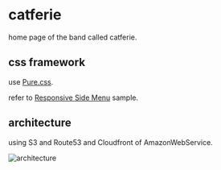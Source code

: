 # catferie
home page of the band called catferie.

## css framework
use [Pure.css](https://purecss.io/).

refer to [Responsive Side Menu](https://purecss.io/layouts/side-menu/) sample.

## architecture
using S3 and Route53 and Cloudfront of AmazonWebService.

![architecture](https://raw.githubusercontent.com/wiki/takeshe12/catferie/architecture/architecture.002.jpeg)





